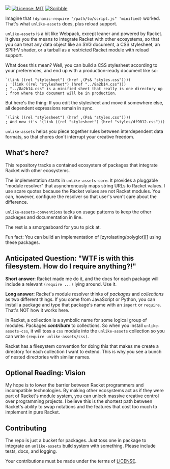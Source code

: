 [![](https://img.shields.io/badge/%E2%99%A5-Support%20Ethical%20Software-red)](https://sagegerard.com/subscribe.html)
[![License: MIT](https://img.shields.io/badge/License-MIT-yellow.svg)](https://opensource.org/licenses/MIT)
[![Scribble](https://img.shields.io/badge/Docs-Scribble-blue.svg)](http://docs.racket-lang.org/unlike-assets/index.html)

Imagine that `(dynamic-require "/path/to/script.js" 'minified)`
worked. That's what `unlike-assets` does, plus reload support.

`unlike-assets` is a bit like Webpack, except leaner and powered by
Racket. It gives you the means to integrate Racket with other
ecosystems, so that you can treat any data object like an SVG
document, a CSS stylesheet, an SPIR-V shader, or a tarball as a
restricted Racket module with reload support.

What does this mean? Well, you can build a CSS stylesheet according to
your preferences, and end up with a production-ready document like so:

```
`(link ((rel "stylesheet") (href ,(Ps& "styles.css"))))
; '(link ((rel "stylesheet") (href "../8a2b14.css")))
; "../8a2b14.css" is a minified sheet that really is one directory up
; from where this document will be in production.
```

But here's the thing: If you edit the stylesheet and move it somewhere else,
all dependent expressions remain in sync.

```
`(link ((rel "stylesheet") (href ,(Ps& "styles.css"))))
; And now it's '(link ((rel "stylesheet") (href "styles/df9012.css")))
```

`unlike-assets` helps you piece together rules between interdependent
data formats, so that chores don't interrupt your creative freedom.


## What's here?
This repository tracks a contained ecosystem of packages that
integrate Racket with other ecosystems.

The implementation starts in `unlike-assets-core`. It provides a
pluggable "module resolver" that asynchronously maps string URLs to
Racket values.  I use scare quotes because the Racket values are not
Racket modules. You can, however, configure the resolver so that
user's won't care about the difference.

`unlike-assets-conventions` tacks on usage patterns to keep the
other packages and documentation in line.

The rest is a smorgasboard for you to pick at.

Fun fact: You can build an implementation of [zyrolasting/polyglot][]
using these packages.

## Anticipated Question: "WTF is with this filesystem. How do I require anything?!"
**Short answer**: Racket made me do it, and the docs for each package will
include a relevant `(require ...)` lying around. Use it.

**Long answer:** Racket's module resolver thinks of _packages_ and
_collections_ as two different things. If you come from JavaScript or
Python, you can install a package and type that package's name with an
`import` or `require`.  That's NOT how it works here.

In Racket, a collection is a symbolic name for some logical group of
modules. Packages **_contribute_** to collections. So when you install
`unlike-assets-css`, it will toss a `css` module into the
`unlike-assets` collection so you can write `(require unlike-assets/css)`.

Racket has a filesystem convention for doing this that makes me create
a directory for each collection I want to extend. This is why you see
a bunch of nested directories with similar names.


## Optional Reading: Vision
My hope is to lower the barrier between Racket programmers and
incompatible technologies. By making other ecosystems act as if they
were part of Racket's module system, you can unlock massive creative
control over programming projects. I believe this is the shortest
path between Racket's ability to swap notations and the features
that cost too much to implement in pure Racket.

## Contributing
The repo is just a bucket for packages. Just toss one in package to
integrate an `unlike-assets` build system with something. Please
include tests, docs, and logging.

Your contributions must be made under the terms of [LICENSE](./LICENSE).
